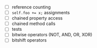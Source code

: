 - [ ] reference counting
- [ ] `self.foo += x;` assignments
- [ ] chained property access
- [ ] chained method calls
- [ ] tests
- [ ] bitwise operators (NOT, AND, OR, XOR)
- [ ] bitshift operators
